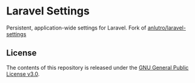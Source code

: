 # Laravel Settings

Persistent, application-wide settings for Laravel. Fork of [anlutro/laravel-settings](https://github.com/anlutro/laravel-settings)

## License

The contents of this repository is released under the [GNU General Public License v3.0](LICENSE.md).
